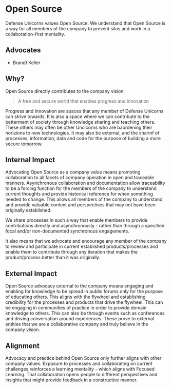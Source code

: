 # Open Source

Defense Unicorns values Open Source. We understand that Open Source is a way for all members of the company to prevent silos and work in a collaboration-first mentality. 

## Advocates
- Brandt Keller

## Why?

Open Source directly contributes to the company vision:

> A free and secure world that enables progress and innovation

Progress and Innovation are spaces that any member of Defense Unicorns can strive towards.
It is also a space where we can contribute to the betterment of society through knowledge sharing and teaching others. These others may often be other Uncicorns who are baordening their horizions to new technologies. It may also be external, and the sharinf of processes, information, data and code for the purpose of building a more secure tomorrow. 

## Internal Impact
Advocating Open Source as a company value means promoting collaboration to all facets of company operation in open and traceable manners. Asynchronous collaboration and documentation allow traceability to be a forcing function for the members of the company to understand current thoughts and provide historical reference for when something needed to change. This allows all members of the company to understand and provide valuable context and perspectives that may not have been originally established.

We share processes in such a way that enable members to provide contributions directly and asynchronously - rather than through a specified focal and/or non-documented synchronous engagements. 

It also means that we advocate and encourage any member of the company to review and participate in current established products/processes and enable them to contribute through any iteration that makes the product/process better than it was originally. 

## External Impact

Open Source advocacy external to the company means engaging and enabling for knowledge to be spread in public forums only for the purpose of educating others. This aligns with the flywheel and establishing credibility for the processes and products that drive the flywheel. This can be engaging in communities of practice in order to provide domain knowledge to others. This can also be through events such as conferences and driving conversation around experiences. These prove to external entities that we are a collaborative company and truly believe in the company vision. 

## Alignment
Advocacy and practice behind Open Source only further aligns with other company values. Exposure to processes and collaborating on current challenges reinforces a learning mentality - which aligns with Focused Learning. That collaboration opens people to different perspectives and insights that might provide feedback in a constructive manner.